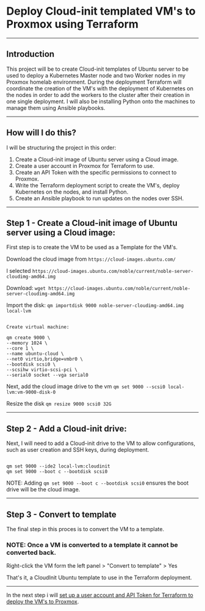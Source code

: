 # Deploy Cloud-init templated VM's to Proxmox using Terraform

---

## Introduction

This project will be to create Cloud-init templates of Ubuntu server to be used to deploy a Kubernetes Master node and two Worker nodes in my Proxmox homelab environment. During the deployment Terraform will coordinate the creation of the VM's with the deployment of Kubernetes on the nodes in order to add the workers to the cluster after their creation in one single deployment. I will also be installing Python onto the machines to manage them using Ansible playbooks.

---

## How will I do this?

I will be structuring the project in this order:

1. Create a Cloud-init image of Ubuntu server using a Cloud image.
2. Create a user account in Proxmox for Terraform to use.
3. Create an API Token with the specific permissions to connect to Proxmox.
4. Write the Terraform deployment script to create the VM's, deploy Kubernetes on the nodes, and install Python.
5. Create an Ansible playbook to run updates on the nodes over SSH.

---

## Step 1 - Create a Cloud-init image of Ubuntu server using a Cloud image:

First step is to create the VM to be used as a Template for the VM's.

Download the cloud image from `https://cloud-images.ubuntu.com/`

I selected `https://cloud-images.ubuntu.com/noble/current/noble-server-cloudimg-amd64.img`

Download:
`wget https://cloud-images.ubuntu.com/noble/current/noble-server-cloudimg-amd64.img`

Import the disk:
`qm importdisk 9000 noble-server-cloudimg-amd64.img local-lvm`

```

Create virtual machine:

qm create 9000 \
--memory 1024 \
--core 1 \
--name ubuntu-cloud \
--net0 virtio,bridge=vmbr0 \
--bootdisk scsi0 \
--scsihw virtio-scsi-pci \
--serial0 socket --vga serial0

```

Next, add the cloud image drive to the vm
`qm set 9000 --scsi0 local-lvm:vm-9000-disk-0`

Resize the disk
`qm resize 9000 scsi0 32G`

---

## Step 2 - Add a Cloud-init drive:

Next, I will need to add a Cloud-init drive to the VM to allow configurations, such as user creation and SSH keys, during deployment.

```

qm set 9000 --ide2 local-lvm:cloudinit
qm set 9000 --boot c --bootdisk scsi0

```

NOTE: Adding `qm set 9000 --boot c --bootdisk scsi0` ensures the boot drive will be the cloud image.
 
---

## Step 3 - Convert to template

The final step in this proces is to convert the VM to a template. 

### NOTE: Once a VM is converted to a template it cannot be converted back.

Right-click the VM form the left panel > "Convert to template" > Yes

That's it, a CloudInit Ubuntu template to use in the Terraform deployment.

---

In the next step i will [set up a user account and API Token for Terraform to deploy the VM's to Proxmox](https://github.com/jgowler/Proxmox-CloudInit-Terraform-Project/tree/main/Proxmox-files).